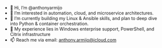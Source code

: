 - 👋 Hi, I’m @anthonyarmijo
- 👀 I’m interested in automation, cloud, and microservice architectures.
- 🌱 I’m currently building my Linux & Ansible skills, and plan to deep dive into Python & container orchestration.
- 🧠 My experience lies in Windows enterprise support, PowerShell, and Citrix infrastructure
- 📫 Reach me via email: anthony.armijo@icloud.com

<!---
anthonyarmijo/anthonyarmijo is a ✨ special ✨ repository because its `README.md` (this file) appears on your GitHub profile.
You can click the Preview link to take a look at your changes.
--->
